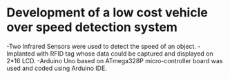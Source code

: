 # Development of a low cost vehicle over speed detection system

-Two Infrared Sensors were used to detect the speed of an object.
-Implanted with RFID tag whose data could be captured and displayed on 2*16 LCD.
-Arduino Uno based on ATmega328P micro-controller board was used and coded using Arduino IDE.
